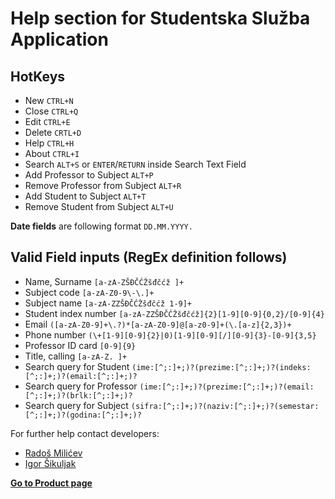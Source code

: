 # Help section for Studentska Služba Application


## HotKeys

- New `CTRL+N`
- Close `CTRL+Q`
- Edit `CTRL+E`
- Delete `CRTL+D`
- Help `CTRL+H`
- About `CTRL+I`
- Search `ALT+S` or `ENTER`/`RETURN` inside Search Text Field
- Add Professor to Subject `ALT+P`
- Remove Professor from Subject `ALT+R`
- Add Student to Subject `ALT+T`
- Remove Student from Subject `ALT+U`


**Date fields** are following format `DD.MM.YYYY.`


## Valid Field inputs (RegEx definition follows)

- Name, Surname `[a-zA-ZŠĐČĆŽšđčćž ]+`
- Subject code `[a-zA-Z0-9\-\.]+`
- Subject name `[a-zA-ZZŠĐČĆŽšđčćž 1-9]+`
- Student index number `[a-zA-ZZŠĐČĆŽšđčćž]{2}[1-9][0-9]{0,2}/[0-9]{4}`
- Email `([a-zA-Z0-9]+\.?)*[a-zA-Z0-9]@[a-z0-9]+(\.[a-z]{2,3})+`
- Phone number `(\+[1-9][0-9]{2}|0)[1-9][0-9][/][0-9]{3}-[0-9]{3,5}`
- Professor ID card `[0-9]{9}`
- Title, calling `[a-zA-Z. ]+`
- Search query for Student `(ime:[^;:]+;)?(prezime:[^;:]+;)?(indeks:[^;:]+;)?(email:[^;:]+;)?`
- Search query for Professor `(ime:[^;:]+;)?(prezime:[^;:]+;)?(email:[^;:]+;)?(brlk:[^;:]+;)?`
- Search query for Subject `(sifra:[^;:]+;)?(naziv:[^;:]+;)?(semestar:[^;:]+;)?(godina:[^;:]+;)?`




For further help contact developers:
- [Radoš Milićev](mailto:rados280698@yahoo.com)
- [Igor Šikuljak](mailto:igorsikuljak@uns.ac.rs)


[**Go to Product page**](https://fmasterofu.github.io/OISISI_Java/)

